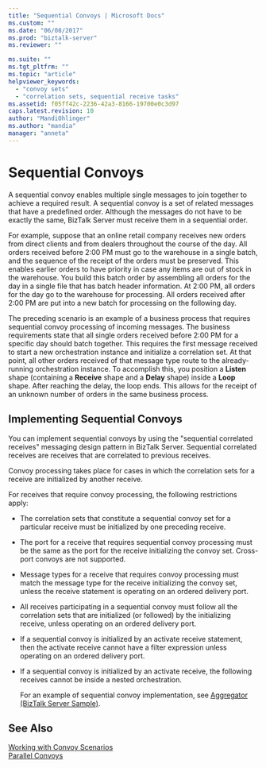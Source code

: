 ```yaml
---
title: "Sequential Convoys | Microsoft Docs"
ms.custom: ""
ms.date: "06/08/2017"
ms.prod: "biztalk-server"
ms.reviewer: ""

ms.suite: ""
ms.tgt_pltfrm: ""
ms.topic: "article"
helpviewer_keywords: 
  - "convoy sets"
  - "correlation sets, sequential receive tasks"
ms.assetid: f05ff42c-2236-42a3-8166-19700e0c3d97
caps.latest.revision: 10
author: "MandiOhlinger"
ms.author: "mandia"
manager: "anneta"
---
```

# Sequential Convoys
A sequential convoy enables multiple single messages to join together to achieve a required result. A sequential convoy is a set of related messages that have a predefined order. Although the messages do not have to be exactly the same, BizTalk Server must receive them in a sequential order.  
  
 For example, suppose that an online retail company receives new orders from direct clients and from dealers throughout the course of the day. All orders received before 2:00 PM must go to the warehouse in a single batch, and the sequence of the receipt of the orders must be preserved. This enables earlier orders to have priority in case any items are out of stock in the warehouse. You build this batch order by assembling all orders for the day in a single file that has batch header information. At 2:00 PM, all orders for the day go to the warehouse for processing. All orders received after 2:00 PM are put into a new batch for processing on the following day.  
  
 The preceding scenario is an example of a business process that requires sequential convoy processing of incoming messages. The business requirements state that all single orders received before 2:00 PM for a specific day should batch together. This requires the first message received to start a new orchestration instance and initialize a correlation set. At that point, all other orders received of that message type route to the already-running orchestration instance. To accomplish this, you position a **Listen** shape (containing a **Receive** shape and a **Delay** shape) inside a **Loop** shape. After reaching the delay, the loop ends. This allows for the receipt of an unknown number of orders in the same business process.  
  
## Implementing Sequential Convoys  
 You can implement sequential convoys by using the "sequential correlated receives" messaging design pattern in BizTalk Server. Sequential correlated receives are receives that are correlated to previous receives.  
  
 Convoy processing takes place for cases in which the correlation sets for a receive are initialized by another receive.  
  
 For receives that require convoy processing, the following restrictions apply:  
  
- The correlation sets that constitute a sequential convoy set for a particular receive must be initialized by one preceding receive.  
  
- The port for a receive that requires sequential convoy processing must be the same as the port for the receive initializing the convoy set. Cross-port convoys are not supported.  
  
- Message types for a receive that requires convoy processing must match the message type for the receive initializing the convoy set, unless the receive statement is operating on an ordered delivery port.  
  
- All receives participating in a sequential convoy must follow all the correlation sets that are initialized (or followed) by the initializing receive, unless operating on an ordered delivery port.  
  
- If a sequential convoy is initialized by an activate receive statement, then the activate receive cannot have a filter expression unless operating on an ordered delivery port.  
  
- If a sequential convoy is initialized by an activate receive, the following receives cannot be inside a nested orchestration.  
  
  For an example of sequential convoy implementation, see [Aggregator (BizTalk Server Sample)](../core/aggregator-biztalk-server-sample.md).  
  
## See Also  
 [Working with Convoy Scenarios](../core/working-with-convoy-scenarios.md)   
 [Parallel Convoys](../core/parallel-convoys.md)